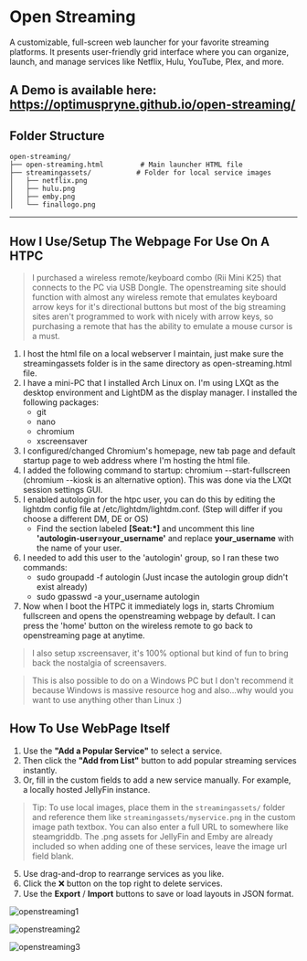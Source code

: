 # Open Streaming

A customizable, full-screen web launcher for your favorite streaming platforms. It presents user-friendly grid interface where you can organize, launch, and manage services like Netflix, Hulu, YouTube, Plex, and more.

**A Demo is available here: https://optimuspryne.github.io/open-streaming/**
---

## Folder Structure

```
open-streaming/
├── open-streaming.html         # Main launcher HTML file
├── streamingassets/           # Folder for local service images
│   ├── netflix.png
│   ├── hulu.png
│   ├── emby.png
│   └── finallogo.png
```

---

## How I Use/Setup The Webpage For Use On A HTPC

> I purchased a wireless remote/keyboard combo (Rii Mini K25) that connects to the PC via USB Dongle.  The openstreaming site should function with almost any wireless remote that emulates keyboard arrow keys for it's directional buttons but most of the big streaming sites aren't programmed to work with nicely with arrow keys, so purchasing a remote that has the ability to emulate a mouse cursor is a must.

1. I host the html file on a local webserver I maintain, just make sure the streamingassets folder is in the same directory as open-streaming.html file.
2. I have a mini-PC that I installed Arch Linux on.  I'm using LXQt as the desktop environment and LightDM as the display manager.  I installed the following packages:
   - git
   - nano
   - chromium
   - xscreensaver
4. I configured/changed Chromium's homepage, new tab page and default startup page to web address where I'm hosting the html file.
5. I added the following command to startup: chromium --start-fullscreen (chromium --kiosk is an alternative option).  This was done via the LXQt session settings GUI.
6. I enabled autologin for the htpc user, you can do this by editing the lightdm config file at /etc/lightdm/lightdm.conf.  (Step will differ if you choose a different DM, DE or OS)
   - Find the section labeled **[Seat:*]** and uncomment this line **'autologin-user=your_username'** and replace **your_username** with the name of your user.
7. I needed to add this user to the 'autologin' group, so I ran these two commands:
   - sudo groupadd -f autologin (Just incase the autologin group didn't exist already)
   - sudo gpasswd -a your_username autologin
5. Now when I boot the HTPC it immediately logs in, starts Chromium fullscreen and opens the openstreaming webpage by default.  I can press the 'home' button on the wireless remote to go back to openstreaming page at anytime.
> I also setup xscreensaver, it's 100% optional but kind of fun to bring back the nostalgia of screensavers.

> This is also possible to do on a Windows PC but I don't recommend it because Windows is massive resource hog and also...why would you want to use anything other than Linux :)

## How To Use WebPage Itself

1. Use the **"Add a Popular Service"** to select a service.
2. Then click the **"Add from List"** button to add popular streaming services instantly.
3. Or, fill in the custom fields to add a new service manually.  For example, a locally hosted JellyFin instance.
> Tip: To use local images, place them in the `streamingassets/` folder and reference them like `streamingassets/myservice.png` in the custom image path textbox.  You can also enter a full URL to somewhere like steamgriddb.
> The .png assets for JellyFin and Emby are already included so when adding one of these services, leave the image url field blank.
5. Use drag-and-drop to rearrange services as you like.
6. Click the ❌ button on the top right to delete services.
7. Use the **Export** / **Import** buttons to save or load layouts in JSON format.

![openstreaming1](https://github.com/user-attachments/assets/3a4c6558-cf22-4b7a-8866-9c3811491d4b)

![openstreaming2](https://github.com/user-attachments/assets/4f8139c1-1bf6-4923-a3f1-bce7381a6629)

![openstreaming3](https://github.com/user-attachments/assets/d8dd19fe-7814-41b5-a696-16d27768c475)



